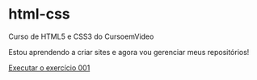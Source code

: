 # html-css
 Curso de HTML5 e CSS3 do CursoemVideo

Estou aprendendo a criar sites e agora vou gerenciar meus repositórios!

<a href="https://joaodev134.github.io/html-css/exercicios/ex001/index.html">Executar o exercício 001</a>